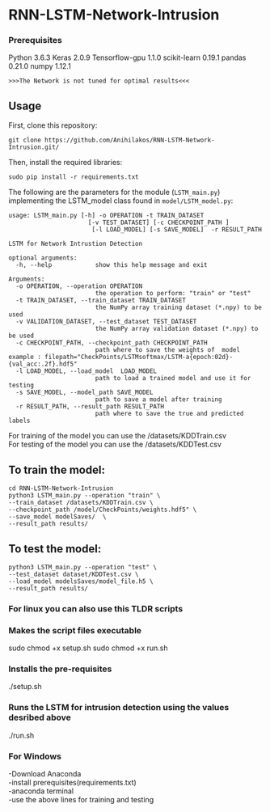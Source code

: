 
# RNN-LSTM-Network-Intrusion

### Prerequisites
Python 3.6.3 Keras 2.0.9 Tensorflow-gpu 1.1.0 scikit-learn 0.19.1 pandas 0.21.0 numpy 1.12.1

    >>>The Network is not tuned for optimal results<<<

## Usage

First, clone this repository:

```buildoutcfg
git clone https://github.com/Anihilakos/RNN-LSTM-Network-Intrusion.git/
```

Then, install the required libraries:

```buildoutcfg
sudo pip install -r requirements.txt
```


The following are the parameters for the module (`LSTM_main.py`) implementing the LSTM_model class found in `model/LSTM_model.py`:

```buildoutcfg
usage: LSTM_main.py [-h] -o OPERATION -t TRAIN_DATASET
                      [-v TEST_DATASET] [-c CHECKPOINT_PATH ]
                       [-l LOAD_MODEL] [-s SAVE_MODEL]  -r RESULT_PATH

LSTM for Network Intrustion Detection

optional arguments:
  -h, --help            show this help message and exit

Arguments:
  -o OPERATION, --operation OPERATION
                        the operation to perform: "train" or "test"
  -t TRAIN_DATASET, --train_dataset TRAIN_DATASET
                        the NumPy array training dataset (*.npy) to be used
  -v VALIDATION_DATASET, --test_dataset TEST_DATASET
                        the NumPy array validation dataset (*.npy) to be used
  -c CHECKPOINT_PATH, --checkpoint_path CHECKPOINT_PATH
                        path where to save the weights of  model example : filepath="CheckPoints/LSTMsoftmax/LSTM-a{epoch:02d}-{val_acc:.2f}.hdf5"
  -l LOAD_MODEL, --load_model  LOAD_MODEL
                        path to load a trained model and use it for testing
  -s SAVE_MODEL, --model_path SAVE_MODEL
                        path to save a model after training
  -r RESULT_PATH, --result_path RESULT_PATH
                        path where to save the true and predicted labels
```

For training of the model you can use the /datasets/KDDTrain.csv <br />
For testing of the model you can use the /datasets/KDDTest.csv <br />


## To train the model:

```buildoutcfg
cd RNN-LSTM-Network-Intrusion
python3 LSTM_main.py --operation "train" \
--train_dataset /datasets/KDDTrain.csv \
--checkpoint_path /model/CheckPoints/weights.hdf5" \
--save_model modelSaves/  \
--result_path results/
```
## To test the model:

```buildoutcfg
python3 LSTM_main.py --operation "test" \
--test_dataset dataset/KDDTest.csv \
--load_model modelsSaves/model_file.h5 \
--result_path results/
```
### For linux you can also use this TLDR scripts

### Makes the script files executable
sudo chmod +x setup.sh
sudo chmod +x run.sh

### Installs the pre-requisites
./setup.sh

### Runs the LSTM for intrusion detection using the values desribed above
./run.sh

### For Windows
-Download Anaconda <br />
-install prerequisites(requirements.txt) <br />
-anaconda terminal <br />
-use the above lines for training and testing <br />
